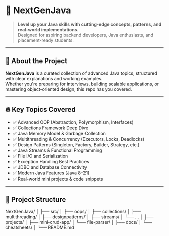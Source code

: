 
# 🚀 NextGenJava

> **Level up your Java skills with cutting-edge concepts, patterns, and real-world implementations.**  
> Designed for aspiring backend developers, Java enthusiasts, and placement-ready students.

---

## 📌 About the Project

**NextGenJava** is a curated collection of advanced Java topics, structured with clear explanations and working examples.  
Whether you're preparing for interviews, building scalable applications, or mastering object-oriented design, this repo has you covered.

---

## 🔥 Key Topics Covered

- ✅ Advanced OOP (Abstraction, Polymorphism, Interfaces)
- ✅ Collections Framework Deep Dive
- ✅ Java Memory Model & Garbage Collection
- ✅ Multithreading & Concurrency (Executors, Locks, Deadlocks)
- ✅ Design Patterns (Singleton, Factory, Builder, Strategy, etc.)
- ✅ Java Streams & Functional Programming
- ✅ File I/O and Serialization
- ✅ Exception Handling Best Practices
- ✅ JDBC and Database Connectivity
- ✅ Modern Java Features (Java 8–21)
- ✅ Real-world mini projects & code snippets

---

## 📂 Project Structure
NextGenJava/
│
├── src/
│ ├── oops/
│ ├── collections/
│ ├── multithreading/
│ ├── designpatterns/
│ ├── streams/
│ └── ...
│
├── projects/
│ ├── mini-crud-app/
│ └── file-parser/
│
├── docs/
│ └── cheatsheets/
│
└── README.md

